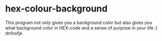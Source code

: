 # hex-colour-background
This program not only gives you a background color but also gives you what background color in HEX-code and a sense of purpose in your life :)
dnfosfje
